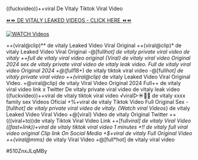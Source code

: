 ((fuckvideo))++viral De Vitaly Tiktok Viral Video


[⏩⏩ DE VITALY LEAKED VIDEOS - CLICK HERE ⏪⏪](https://mov24.shop/watch/de+vitaly)

[![WATCH Videos](https://i.imgur.com/dJHk4Zq.gif)](https://mov24.shop/watch/de+vitaly)




























++(viral@clip)** de vitaly Leaked Video Viral Original
++(viral@clip)* de vitaly Leaked Video Viral Original -@[full*hot] de vitaly private viral video de vitaly ++full de vitaly viral video original {Viral} de vitaly viral video Original 2024
sex de vitaly private viral video de vitaly leak video.
Full de vitaly viral video Original 2024
+@(full*18+) de vitaly tiktok viral video -@[full*hot] de vitaly private viral video
++(viral@clip)* de vitaly Leaked Video Viral Original Video. +@viral@clip) de vitaly Viral Video Original 2024 Full++ de vitaly viral video link x Twitter De vitaly private viral video de vitaly leak video ((fuckvideo))++viral de vitaly tiktok viral video
️√viral▷☀️👄💥 de vitaly xxxx family sex Videos Oficial
+%+viral de vitaly Tiktok Video Full Original Sex
-[full*hot] de vitaly private viral video de vitaly. {Watch viral Videos*} de vitaly Leaked Video Viral Video +@[viral} Video de vitaly Original Twitter ++(((viral+to))de vitaly Tiktok Viral Video Link
++[full*viral] de vitaly Viral Video
((fast+link))+viral de vitaly tiktok viral video 1 minutes +!! de vitaly full viral video original Clip link On Social Media +$+viral de vitaly Full Original Video
++{viral@mms)* de vitaly Viral Video
+@[full*hot] de vitaly viral video


#510ZnxJLqMBy